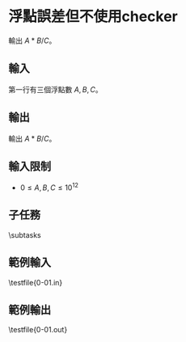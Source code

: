 # 浮點誤差但不使用checker

<!-- \begin{figure}[h]
\centering
\includegraphics[width=2in]{TODO.jpg}
\caption{TODO: 圖片說明}
\end{figure} -->

輸出 $A * B / C$。

## 輸入
第一行有三個浮點數 $A, B, C$。

## 輸出
輸出 $A * B / C$。

## 輸入限制
 - $0 \le A, B, C \leq 10^{12}$

## 子任務
\subtasks

## 範例輸入
\testfile{0-01.in}

## 範例輸出
\testfile{0-01.out}
